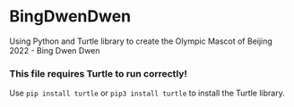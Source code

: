 # BingDwenDwen
Using Python and Turtle library to create the Olympic Mascot of Beijing 2022 - Bing Dwen Dwen

### This file requires Turtle to run correctly!

Use ```pip install turtle``` or ```pip3 install turtle``` to install the Turtle library.
